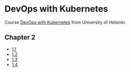 # DevOps with Kubernetes

Course [DevOps with Kubernetes](https://courses.mooc.fi/org/uh-cs/courses/devops-with-kubernetes) from University of Helsinki.

## Chapter 2

- [1.1](https://github.com/aljazkovac/devops-with-kubernetes/tree/1.1/log_output)
- [1.2](https://github.com/aljazkovac/devops-with-kubernetes/tree/1.2/todo_app)
- [1.3](https://github.com/aljazkovac/devops-with-kubernetes/tree/1.3/log_output)
- [1.4](https://github.com/aljazkovac/devops-with-kubernetes/tree/1.4/todo_app)
